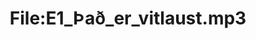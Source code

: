 ---
title: File:E1_Það_er_vitlaust.mp3
recording of: Það er vitlaust.
reading speed: slow
speaker: E
license: CC0
---